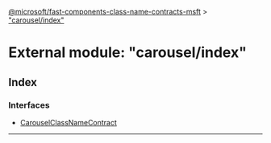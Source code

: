 [@microsoft/fast-components-class-name-contracts-msft](../README.md) > ["carousel/index"](../modules/_carousel_index_.md)

# External module: "carousel/index"

## Index

### Interfaces

* [CarouselClassNameContract](../interfaces/_carousel_index_.carouselclassnamecontract.md)

---

